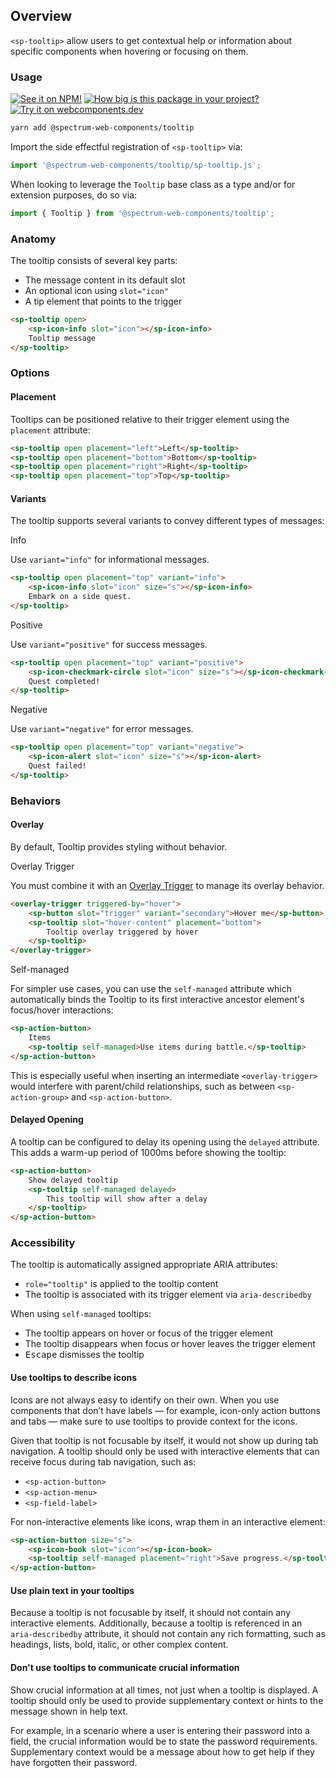 ## Overview

`<sp-tooltip>` allow users to get contextual help or information about specific components when hovering or focusing on them.

### Usage

[![See it on NPM!](https://img.shields.io/npm/v/@spectrum-web-components/tooltip?style=for-the-badge)](https://www.npmjs.com/package/@spectrum-web-components/tooltip)
[![How big is this package in your project?](https://img.shields.io/bundlephobia/minzip/@spectrum-web-components/tooltip?style=for-the-badge)](https://bundlephobia.com/result?p=@spectrum-web-components/tooltip)
[![Try it on webcomponents.dev](https://img.shields.io/badge/Try%20it%20on-webcomponents.dev-green?style=for-the-badge)](https://webcomponents.dev/edit/collection/fO75441E1Q5ZlI0e9pgq/VmbuRedDUMmN4amLK7ie/src/index.ts)

```bash
yarn add @spectrum-web-components/tooltip
```

Import the side effectful registration of `<sp-tooltip>` via:

```javascript
import '@spectrum-web-components/tooltip/sp-tooltip.js';
```

When looking to leverage the `Tooltip` base class as a type and/or for extension purposes, do so via:

```javascript
import { Tooltip } from '@spectrum-web-components/tooltip';
```

### Anatomy

The tooltip consists of several key parts:

- The message content in its default slot
- An optional icon using `slot="icon"`
- A tip element that points to the trigger

```html
<sp-tooltip open>
    <sp-icon-info slot="icon"></sp-icon-info>
    Tooltip message
</sp-tooltip>
```

### Options

#### Placement

Tooltips can be positioned relative to their trigger element using the `placement` attribute:

```html
<sp-tooltip open placement="left">Left</sp-tooltip>
<sp-tooltip open placement="bottom">Bottom</sp-tooltip>
<sp-tooltip open placement="right">Right</sp-tooltip>
<sp-tooltip open placement="top">Top</sp-tooltip>
```

#### Variants

The tooltip supports several variants to convey different types of messages:

<sp-tabs selected="info" auto label="Variant Options">
<sp-tab value="info">Info</sp-tab>
<sp-tab-panel value="info">

Use `variant="info"` for informational messages.

```html
<sp-tooltip open placement="top" variant="info">
    <sp-icon-info slot="icon" size="s"></sp-icon-info>
    Embark on a side quest.
</sp-tooltip>
```

</sp-tab-panel>
<sp-tab value="positive">Positive</sp-tab>
<sp-tab-panel value="positive">

Use `variant="positive"` for success messages.

```html
<sp-tooltip open placement="top" variant="positive">
    <sp-icon-checkmark-circle slot="icon" size="s"></sp-icon-checkmark-circle>
    Quest completed!
</sp-tooltip>
```

</sp-tab-panel>
<sp-tab value="negative">Negative</sp-tab>
<sp-tab-panel value="negative">

Use `variant="negative"` for error messages.

```html
<sp-tooltip open placement="top" variant="negative">
    <sp-icon-alert slot="icon" size="s"></sp-icon-alert>
    Quest failed!
</sp-tooltip>
```

</sp-tab-panel>
</sp-tabs>

### Behaviors

#### Overlay

By default, Tooltip provides styling without behavior.

<sp-tabs selected="overlay-trigger" auto label="Overlay Behaviors">
<sp-tab value="overlay-trigger">Overlay Trigger</sp-tab>
<sp-tab-panel value="overlay-trigger">

You must combine it with an [Overlay Trigger](https://opensource.adobe.com/spectrum-web-components/components/overlay-trigger/#%22hover%22-content-only) to manage its overlay behavior.

```html
<overlay-trigger triggered-by="hover">
    <sp-button slot="trigger" variant="secondary">Hover me</sp-button>
    <sp-tooltip slot="hover-content" placement="bottom">
        Tooltip overlay triggered by hover
    </sp-tooltip>
</overlay-trigger>
```

</sp-tab-panel>
<sp-tab value="self-managed">Self-managed</sp-tab>
<sp-tab-panel value="self-managed">

For simpler use cases, you can use the `self-managed` attribute which automatically binds the Tooltip to its first interactive ancestor element's focus/hover interactions:

```html
<sp-action-button>
    Items
    <sp-tooltip self-managed>Use items during battle.</sp-tooltip>
</sp-action-button>
```

This is especially useful when inserting an intermediate `<overlay-trigger>` would interfere with parent/child relationships, such as between `<sp-action-group>` and `<sp-action-button>`.

</sp-tab-panel>
</sp-tabs>

#### Delayed Opening

A tooltip can be configured to delay its opening using the `delayed` attribute. This adds a warm-up period of 1000ms before showing the tooltip:

```html
<sp-action-button>
    Show delayed tooltip
    <sp-tooltip self-managed delayed>
        This tooltip will show after a delay
    </sp-tooltip>
</sp-action-button>
```

### Accessibility

The tooltip is automatically assigned appropriate ARIA attributes:

- `role="tooltip"` is applied to the tooltip content
- The tooltip is associated with its trigger element via `aria-describedby`

When using `self-managed` tooltips:

- The tooltip appears on hover or focus of the trigger element
- The tooltip disappears when focus or hover leaves the trigger element
- <kbd>Escape</kbd> dismisses the tooltip

#### Use tooltips to describe icons

Icons are not always easy to identify on their own. When you use components that don’t have labels — for example, icon-only action buttons and tabs — make sure to use tooltips to provide context for the icons.

Given that tooltip is not focusable by itself, it would not show up during tab navigation. A tooltip should only be used with interactive elements that can receive focus during tab navigation, such as:

- `<sp-action-button>`
- `<sp-action-menu>`
- `<sp-field-label>`

For non-interactive elements like icons, wrap them in an interactive element:

```html
<sp-action-button size="s">
    <sp-icon-book slot="icon"></sp-icon-book>
    <sp-tooltip self-managed placement="right">Save progress.</sp-tooltip>
</sp-action-button>
```

#### Use plain text in your tooltips

Because a tooltip is not focusable by itself, it should not contain any interactive elements. Additionally, because a tooltip is referenced in an `aria-describedby` attribute, it should not contain any rich formatting, such as headings, lists, bold, italic, or other complex content.

#### Don't use tooltips to communicate crucial information

Show crucial information at all times, not just when a tooltip is displayed. A tooltip should only be used to provide supplementary context or hints to the message shown in help text.

For example, in a scenario where a user is entering their password into a field, the crucial information would be to state the password requirements. Supplementary context would be a message about how to get help if they have forgotten their password.
